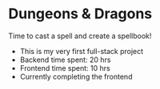 # Dungeons & Dragons

Time to cast a spell and create a spellbook!

- This is my very first full-stack project
- Backend time spent: 20 hrs
- Frontend time spent: 10 hrs
- Currently completing the frontend
